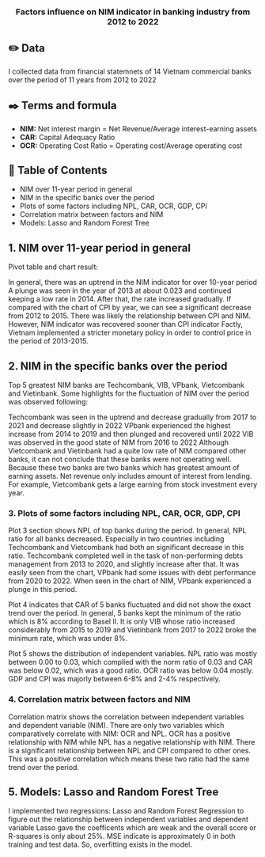 
<h3 align="center">Factors influence on NIM indicator in banking industry from 2012 to 2022</h3>

## ✏️ Data
I collected data from financial statemnets of 14 Vietnam commercial banks over the period of 11 years from 2012 to 2022

##  ✒️ Terms and formula
- **NIM:** Net interest margin = Net Revenue/Average interest-earning assets
- **CAR:** Capital Adequacy Ratio 
- **OCR:** Operating Cost Ratio = Operating cost/Average operating cost

## 📝 Table of Contents

- NIM over 11-year period in general
- NIM in the specific banks over the period
- Plots of some factors including NPL, CAR, OCR, GDP, CPI
- Correlation matrix between factors and NIM
- Models: Lasso and Random Forest Tree

## 1. NIM over 11-year period in general 

Pivot table and chart result:

In general, there was an uptrend in the NIM indicator for over 10-year period A plunge was seen in the year of 2013 at about 0.023 and continued keeping a low rate in 2014. After that, the rate increased gradually. If compared with the chart of CPI by year, we can see a significant decrease from 2012 to 2015. There was likely the relationship between CPI and NIM. However, NIM indicator was recovered sooner than CPI indicator Factly, Vietnam implemented a stricter monetary policy in order to control price in the period of 2013-2015.

## 2. NIM in the specific banks over the period 

Top 5 greatest NIM banks are Techcombank, VIB, VPbank, Vietcombank and Vietinbank. Some highlights for the fluctuation of NIM over the period was observed following:

Techcombank was seen in the uptrend and decrease gradually from 2017 to 2021 and decrease slightly in 2022 VPbank experienced the highest increase from 2014 to 2019 and then plunged and recovered until 2022 VIB was observed in the good state of NIM from 2016 to 2022 Although Vietcombank and Vietinbank had a quite low rate of NIM compared other banks, it can not conclude that these banks were not operating well. Because these two banks are two banks which has greatest amount of earning assets. Net revenue only includes amount of interest from lending. For example, Vietcombank gets a large earning from stock investment every year.


### 3. Plots of some factors including NPL, CAR, OCR, GDP, CPI 

Plot 3 section shows NPL of top banks during the period. In general, NPL ratio for all banks decreased. Especially in two countries including Techcombank and Vietcombank had both an significant decrease in this ratio. Techcombank completed well in the task of non-performing debts management from 2013 to 2020, and slightly increase after that. It was easily seen from the chart, VPbank had some issues with debt performance from 2020 to 2022. When seen in the chart of NIM, VPbank experienced a plunge in this period.

Plot 4 indicates that CAR of 5 banks fluctuated and did not show the exact trend over the period. In general, 5 banks kept the minimum of the ratio which is 8% according to Basel II. It is only VIB whose ratio increased considerably from 2015 to 2019 and Vietinbank from 2017 to 2022 broke the minimum rate, which was under 8%.

Plot 5 shows the distribution of independent variables. NPL ratio was mostly between 0.00 to 0.03, which complied with the norm ratio of 0.03 and CAR was below 0.02, which was a good ratio. OCR ratio was below 0.04 mostly. GDP and CPI was majorly between 6-8% and 2-4% respectively.

### 4. Correlation matrix between factors and NIM

Correlation matrix shows the correlation between independent variables and dependent variable (NIM). There are only two variables which comparatively correlate with NIM: OCR and NPL. OCR has a positive relationship with NIM while NPL has a negative relationship with NIM. There is a significant relationship between NPL and CPI compared to other ones. This was a positive correlation which means these two ratio had the same trend over the period.


## 5. Models: Lasso and Random Forest Tree

I implemented two regressions: Lasso and Random Forest Regression to figure out the relationship between independent variables and dependent variable Lasso gave the coefficents which are weak and the overall score or R-squares is only about 25%. MSE indicate is approximately 0 in both training and test data. So, overfitting exists in the model.
